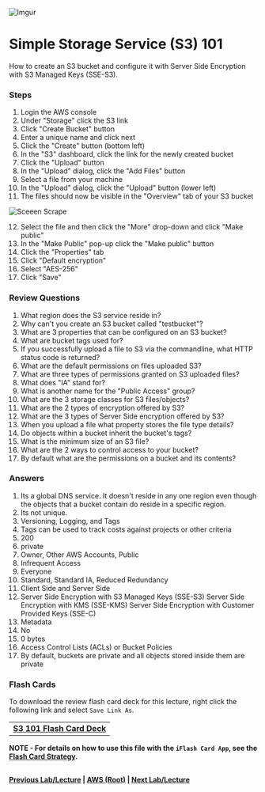 ![Imgur](https://i.imgur.com/M32RGmj.png)


Simple Storage Service (S3) 101
======

 How to create an S3 bucket and configure it with Server Side Encryption with S3 Managed Keys (SSE-S3).


### Steps

  1.  Login the AWS console
  2.  Under "Storage" click the S3 link
  3.  Click "Create Bucket" button
  4.  Enter a unique name and click next
  5.  Click the "Create" button (bottom left)
  6.  In the "S3" dashboard, click the link for the newly created bucket
  7.  Click the "Upload" button
  8.  In the "Upload" dialog, click the "Add Files" button
  9.  Select a file from your machine
  10. In the "Upload" dialog, click the "Upload" button (lower left)
  11. The files should now be visible in the "Overview" tab of your S3 bucket
  
  ![Sceeen Scrape](https://i.imgur.com/21QKlUk.png)
  
  12. Select the file and then click the "More" drop-down and click "Make public"
  13. In the "Make Public" pop-up click the "Make public" button
  15. Click the "Properties" tab
  16. Click "Default encryption"
  17. Select "AES-256"
  18. Click "Save" 
  
    
### Review Questions

  1.  What region does the S3 service reside in?
  2.  Why can't you create an S3 bucket called "testbucket"?
  3.  What are 3 properties that can be configured on an S3 bucket?
  4.  What are bucket tags used for?
  5.  If you successfully upload a file to S3 via the commandline, what HTTP status code is returned?
  6.  What are the default permissions on files uploaded S3?
  7.  What are three types of permissions granted on S3 uploaded files?
  8.  What does "IA" stand for?
  9.  What is another name for the "Public Access" group?
  10. What are the 3 storage classes for S3 files/objects?
  11. What are the 2 types of encryption offered by S3?
  12. What are the 3 types of Server Side encryption offered by S3?
  13. When you upload a file what property stores the file type details?
  14. Do objects within a bucket inherit the bucket's tags?
  15. What is the minimum size of an S3 file?
  16. What are the 2 ways to control access to your bucket?
  17. By default what are the permissions on a bucket and its contents?
  

### Answers

  1.  Its a global DNS service. It doesn't reside in any one region even though the objects that a bucket contain do reside in a specific region. 
  2.  Its not unique.
  3.  Versioning, Logging, and Tags
  4.  Tags can be used to track costs against projects or other criteria
  5.  200
  6.  private
  7.  Owner, Other AWS Accounts, Public
  8.  Infrequent Access
  9.  Everyone
  10. Standard, Standard IA, Reduced Redundancy
  11. Client Side and Server Side
  12. Server Side Encryption with S3 Managed Keys (SSE-S3)
      Server Side Encryption with KMS (SSE-KMS)
      Server Side Encryption with Customer Provided Keys (SSE-C)
  13. Metadata
  14. No
  15. 0 bytes
  16. Access Control Lists (ACLs) or Bucket Policies
  17. By default, buckets are private and all objects stored inside them are private
  
  
  ### Flash Cards
  
  To download the review flash card deck for this lecture, right click the following link and select
  `Save Link As`. 
  
  <table>
  <tr>
  <td>
  <b><a href="s3.txt" download="iam.txt">S3 101 Flash Card Deck</a></b>
  </td>
  </tr>
  </table>
  
  **NOTE - For details on how to use this file with the `iFlash Card App`, see the [Flash Card Strategy](https://github.com/bradyhouse/house/tree/master/fiddles/aws#flash-card-strategy).**  
  
  ## 
  
  **[Previous Lab/Lecture](../iam/billing-alarm.md) | [AWS (Root)](../readme.adoc) | [Next Lab/Lecture](s3-versioning.md)**

     
